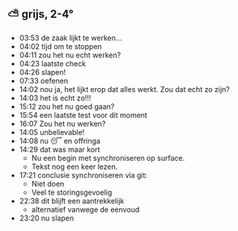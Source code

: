 ## ⛅ grijs, 2-4°
- 03:53 de zaak lijkt te werken...
- 04:02 tijd om te stoppen
- 04:11 zou het nu echt werken?
- 04:23 laatste check
- 04:26 slapen!
- 07:33 oefenen
- 14:02 nou ja, het lijkt erop dat alles werkt. Zou dat echt zo zijn?
- 14:03 het is echt zo!!!
- 15:12 zou het nu goed gaan?
- 15:54 een laatste test voor dit moment
- 16:07 Zou het nu werken?
- 14:05 unbelievable!
- 14:08 nu 😴 en offringa
- 14:29 dat was maar kort
	- Nu een begin met synchroniseren op surface.
	- Tekst nog een keer lezen.
- 17:21 conclusie synchroniseren via git:
	- Niet doen
	- Veel te storingsgevoelig
- 22:38 dit blijft een aantrekkelijk
	- alternatief vanwege de eenvoud
- 23:20 nu slapen